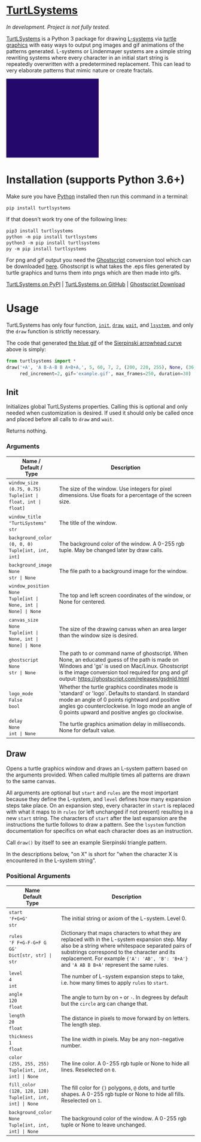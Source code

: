 <!-- markdownlint-disable MD033 -->
# **[TurtLSystems][pypi]**

*In development. Project is not fully tested.*

[TurtLSystems][pypi] is a Python 3 package for drawing [L-systems][wiki] via [turtle graphics][turtle]
with easy ways to output png images and gif animations of the patterns generated.
L-systems or Lindenmayer systems are a simple string rewriting systems where every character in an initial start
string is repeatedly overwritten with a predetermined replacement. This can lead to very elaborate patterns that mimic
nature or create fractals.

[![Sierpinski arrowhead curve example gif][example]][example]

<!-- markdownlint-disable-next-line MD025 -->
# Installation (supports Python 3.6+)

Make sure you have [Python][py] installed then run this command in a terminal:

```text
pip install turtlsystems
```

If that doesn't work try one of the following lines:

```text
pip3 install turtlsystems
python -m pip install turtlsystems
python3 -m pip install turtlsystems
py -m pip install turtlsystems
```

For png and gif output you need the [Ghostscript][gs] conversion tool which can be downloaded [here][gsd]. Ghostscript is
what takes the .eps files generated by turtle graphics and turns them into pngs which are then made into gifs.

[TurtLSystems on PyPI][pypi]  | [TurtLSystems on GitHub][gh] | [Ghostscript Download][gsd]

<!-- markdownlint-disable-next-line MD025 -->
# Usage

TurtLSystems has only four function, [`init`][init], [`draw`][draw], [`wait`][wait], and [`lsystem`][lsystem],
and only the `draw` function is strictly necessary.

The code that generated [the blue gif][example] of the [Sierpinski arrowhead curve][arrowhead] above is simply:

```py
from turtlsystems import *
draw('+A', 'A B-A-B B A+B+A,', 5, 60, 7, 2, (200, 220, 255), None, (36, 8, 107),
     red_increment=2, gif='example.gif', max_frames=250, duration=30)
```

## Init

Initializes global TurtLSystems properties.
Calling this is optional and only needed when customization is desired.
If used it should only be called once and placed before all calls to `draw` and `wait`.

Returns nothing.

### Arguments

| Name /<br>Default /<br>Type | Description |
| ----------------------- | ----------- |
| `window_size`<br>`(0.75, 0.75)`<br>`Tuple[int \| float, int \| float]` | The size of the window. Use integers for pixel dimensions. Use floats for a percentage of the screen size.
| `window_title`<br>`"TurtLSystems"`<br>`str` | The title of the window.
| `background_color`<br>`(0, 0, 0)`<br>`Tuple[int, int, int]` | The background color of the window. A 0-255 rgb tuple. May be changed later by draw calls.
| `background_image`<br>`None`<br>`str \| None` | The file path to a background image for the window.
| `window_position`<br>`None`<br>`Tuple[int \| None, int \| None] \| None` | The top and left screen coordinates of the window, or None for centered.
| `canvas_size`<br>`None`<br>`Tuple[int \| None, int \| None] \| None` | The size of the drawing canvas when an area larger than the window size is desired.
| `ghostscript`<br>`None`<br>`str \| None` | The path to or command name of ghostscript.             When None, an educated guess of the path is made on Windows and 'gs' is used on Mac/Linux.             Ghostscript is the image conversion tool required for png and gif output:             https://ghostscript.com/releases/gsdnld.html
| `logo_mode`<br>`False`<br>`bool` | Whether the turtle graphics coordinates mode is 'standard' or 'logo'. Defaults to standard.             In standard mode an angle of 0 points rightward and positive angles go counterclockwise.             In logo mode an angle of 0 points upward and positive angles go clockwise.
| `delay`<br>`None`<br>`int \| None` | The turtle graphics animation delay in milliseconds. None for default value.

## Draw

Opens a turtle graphics window and draws an L-system pattern based on the arguments provided.
When called multiple times all patterns are drawn to the same canvas.

All arguments are optional but `start` and `rules` are the most important because they define the L-system,
and `level` defines how many expansion steps take place. On an expansion step, every character in `start` is
replaced with what it maps to in `rules` (or left unchanged if not present) resulting in a new `start` string.
The characters of `start` after the last expansion are the instructions the turtle follows to draw a pattern.
See the `lsystem` function documentation for specifics on what each character does as an instruction.

Call `draw()` by itself to see an example Sierpinski triangle pattern.

In the descriptions below, "on X" is short for "when the character X is encountered in the L-system string".

### Positional Arguments

| Name<br>Default<br>Type | Description |
| ----------------------- | ----------- |
| `start`<br>`'F+G+G'`<br>`str` | The initial string or axiom of the L-system. Level 0.
| `rules`<br>`'F F+G-F-G+F G GG'`<br>`Dict[str, str] \| str` | Dictionary that maps characters to what they are replaced with in the L-system expansion step.             May also be a string where whitespace separated pairs of substrings correspond to the character and its             replacement. For example `{'A': 'AB', 'B': 'B+A'}` and `'A AB B B+A'` represent the same rules.
| `level`<br>`4`<br>`int` | The number of L-system expansion steps to take, i.e. how many times to apply `rules` to `start`.
| `angle`<br>`120`<br>`float` | The angle to turn by on `+` or `-`. In degrees by default but the `circle` arg can change that.
| `length`<br>`20`<br>`float` | The distance in pixels to move forward by on letters. The length step.
| `thickness`<br>`1`<br>`float` | The line width in pixels. May be any non-negative number.
| `color`<br>`(255, 255, 255)`<br>`Tuple[int, int, int] \| None` | The line color. A 0-255 rgb tuple or None to hide all lines. Reselected on `0`.
| `fill_color`<br>`(128, 128, 128)`<br>`Tuple[int, int, int] \| None` | The fill color for `{}` polygons, `@` dots, and turtle shapes. A 0-255 rgb tuple or None to hide all fills.             Reselected on `1`.
| `background_color`<br>`None`<br>`Tuple[int, int, int] \| None` | The background color of the window. A 0-255 rgb tuple or None to leave unchanged.

[pypi]: https://pypi.org/project/turtlsystems/
[tpypi]: https://test.pypi.org/project/turtlsystems/
[example]:  https://raw.githubusercontent.com/discretegames/turtlsystems/main/example.gif
[wiki]: https://en.wikipedia.org/wiki/L-system
[turtle]: https://docs.python.org/3/library/turtle.html
[gs]: https://ghostscript.com/
[gsd]: https://ghostscript.com/releases/gsdnld.html
[gh]: https://github.com/discretegames/turtlsystems
[init]: https://github.com/discretegames/turtlsystems#init
[draw]: https://github.com/discretegames/turtlsystems#draw
[wait]: https://github.com/discretegames/turtlsystems#wait
[lsystem]: https://github.com/discretegames/turtlsystems#lsystem
[arrowhead]: https://en.wikipedia.org/wiki/Sierpi%C5%84ski_curve#Arrowhead_curve
[py]: https://www.python.org/downloads/
